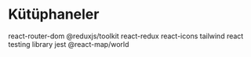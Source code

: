 <h1>Kütüphaneler</h1>
react-router-dom
@reduxjs/toolkit
react-redux
react-icons
tailwind
react testing library
jest
@react-map/world
